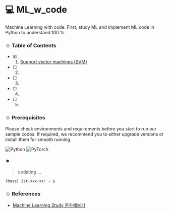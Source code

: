 # 💻 ML_w_code
Machine Learning with code. First, study ML and implement ML code in Python to understand 100 %. 

### ☺︎ Table of Contents
- [x] 01. [Support vector machines (SVM)]()
- [ ] 02. 
- [ ] 03. 
- [ ] 04. 
- [ ] 05. 


### ☺︎ Prerequisites
Please check environments and requirements before you start to run our sample codes. If required, we recommend you to either upgrade versions or install them for smooth running.

![Python](https://img.shields.io/badge/python-3670A0?style=for-the-badge&logo=python&logoColor=ffdd54)
![PyTorch](https://img.shields.io/badge/PyTorch-%23EE4C2C.svg?style=for-the-badge&logo=PyTorch&logoColor=white)

#### ☻ 
>  updating ...

```
(base) ist-xxx-xx: ~ $ 
```


### ☺︎ References 
+ [Machine Learning Study 혼자해보기](https://github.com/teddylee777/machine-learning#%EB%8D%B0%EC%9D%B4%ED%84%B0-%EC%82%AC%EC%9D%B4%EC%96%B8%ED%8B%B0%EC%8A%A4%ED%8A%B8-%EC%8A%A4%ED%86%A0%EB%A6%AC-data-scientist-story)

